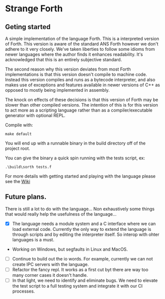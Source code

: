 
# Strange Forth

## Geting started

A simple implementation of the language Forth.  This is a interpreted version of Forth.  This version is aware of the standard ANS Forth however we don't adhere to it very closely.  We've taken liberties to follow some idioms from newer languages where the author finds it enhances readability.  It's acknowledged that this is an entirely subjective standard.

The second reason why this version deviates from most Forth implementations is that this version doesn't compile to machine code.  Instead this version compiles and runs as a bytecode interpreter, and also makes use of exceptions and features available in newer versions of C++ as opposed to mostly being implemented in assembly.

The knock on effects of these decisions is that this version of Forth may be slower than other compiled versions.  The intention of this is for this version to act more as a scripting language rather than as a compiler/executable generator with optional REPL.

Compile with:

```
make default
```

You will end up with a runnable binary in the build directory off of the project root.

You can give the binary a quick spin running with the tests script, ex:

```
.\build\sorth tests.f
```

For more details with getting started and playing with the language please see the [Wiki](https://github.com/cstrainge/sorth/wiki)


## Future plans.

There is still a lot to do with the language... Non exhaustively some things that would really help the usefulness of the language...

 - [x] The language needs a module system and a C interface where we can load external code.  Currently the only way to extend the language is through scripts and by editing the interpreter itself.  So interop with ohter languages is a must.
 - Working on Windows, but segfaults in Linux and MacOS.
 - [ ] Continue to build out the io words.  For example, currently we can not create IPC servers with the language.
 - [ ] Refactor the fancy repl.  It works as a first cut byt there are way too many corner cases it doesn't handle.
 - [ ] In that light, we need to identify and eliminate bugs.  We need to elevate the test script to a full testing system and integrate it with our CI processes.
